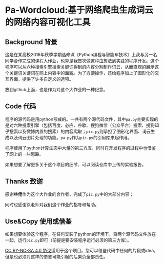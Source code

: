 # Pa-Wordcloud:基于网络爬虫生成词云的网络内容可视化工具
## Background 背景
这是在某高校2019年秋季学期选修课《Python编程与智能车技术》上我与另一名同学合作完成的课程大作业，也算是我首次做这种由想法到实践的程序开发。这个程序可以从六种搜索引擎搜索关键词得到的内容分别制作词云，从而直观的展示这个关键词关键词在网上内容中的面貌。为了方便操作，还给程序加上了图形化的交互界面，提供了许多自定义的选项。  

放到github上面，也是作为对这个大作业的一种纪念。
## Code 代码
程序的源代码是用python写成的。一共有两个源代码文件，其中`pa.py`主要实现的是对六种搜索引擎（包括百度、必应、谷歌、搜狗微信（公众平台）搜索、搜狗知乎搜索以及微博内置的搜索）的内容爬取；`pic.py`则承担了图形化界面、词云生成以及词云图片处理的功能。`pa.py`作为`pic.py`的引用库来起作用。  

程序使用了python计算生态中大量的第三方库，同时在开发程序的过程中也借鉴了网上的一些思路。   

如果想要了解更多关于这个项目的细节，可以阅读仓库中上传的实验报告。
## Thanks 致谢
感谢<b>林佬</b>作为这个大作业的合作者，完成了`pic.py`中的大部分内容；

同时也感谢徐老师对我们这个作业的指导和帮助。
## Use&Copy 使用或借鉴
如果想要体验这个程序，在任何安装了python的环境下，将两个源代码文件放在一起，运行`pic.py`即可（前提是要安装程序运行必须的第三方库）。

[CC BY-NC-SA 4.0 协议](https://creativecommons.org/licenses/by-nc-sa/4.0/legalcode.zh-Hans)适用于这个项目。您可以借鉴代码中任何的片段或idea，但是也必须对这样的借鉴可能引起的后果负全部责任。
